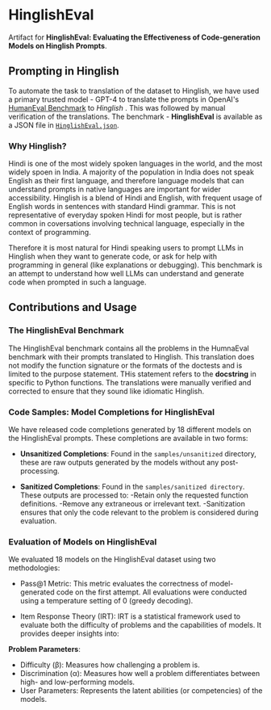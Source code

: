 # HinglishEval
Artifact for **HinglishEval: Evaluating the Effectiveness of Code-generation Models on Hinglish Prompts**.

## Prompting in Hinglish
To automate the task to translation of the dataset to Hinglish, we have used a primary trusted model - GPT-4 to translate the prompts in OpenAI's [HumanEval Benchmark](https://github.com/openai/human-eval) to _Hinglish_ . This was followed by manual verification of the translations. The benchmark - __HinglishEval__ is available as a JSON file in [`HinglishEval.json`](https://github.com/mrigankpawagi/HinglishEval/blob/main/HinglishEval.json).

### Why Hinglish?
Hindi is one of the most widely spoken languages in the world, and the most widely spoen in India. A majority of the population in India does not speak English as their first language, and therefore language models that can understand prompts in native languages are important for wider accessibility. Hinglish is a blend of Hindi and English, with frequent usage of English words in sentences with standard Hindi grammar. This is not representative of everyday spoken Hindi for most people, but is rather common in coversations involving technical language, especially in the context of programming.

Therefore it is most natural for Hindi speaking users to prompt LLMs in Hinglish when they want to generate code, or ask for help with programming in general (like explanations or debugging). This benchmark is an attempt to understand how well LLMs can understand and generate code when prompted in such a language.

## Contributions and Usage

### The HinglishEval Benchmark

The HinglishEval benchmark contains all the problems in the HumnaEval benchmark with their prompts translated to Hinglish. This translation does not modify the function signature or the formats of the doctests and is limited to the purpose statement. THis statement refers to the __docstring__ in specific to Python functions. The translations were manually verified and corrected to ensure that they sound like idiomatic Hinglish. 

### Code Samples: Model Completions for HinglishEval
We have released code completions generated by 18 different models on the HinglishEval prompts. These completions are available in two forms:

- **Unsanitized Completions**: Found in the `samples/unsanitized` directory, these are raw outputs generated by the models without any post-processing.

- **Sanitized Completions**: Found in the `samples/sanitized directory`.
These outputs are processed to:
-Retain only the requested function definitions.
-Remove any extraneous or irrelevant text.
-Sanitization ensures that only the code relevant to the problem is considered during evaluation.

### Evaluation of Models on HinglishEval
We evaluated 18 models on the HinglishEval dataset using two methodologies:

- Pass@1 Metric:
This metric evaluates the correctness of model-generated code on the first attempt. All evaluations were conducted using a temperature setting of 0 (greedy decoding).

- Item Response Theory (IRT):
IRT is a statistical framework used to evaluate both the difficulty of problems and the capabilities of models. It provides deeper insights into:

**Problem Parameters**:
- Difficulty (β): Measures how challenging a problem is.
- Discrimination (α): Measures how well a problem differentiates between high- and low-performing models.
- User Parameters:
Represents the latent abilities (or competencies) of the models.